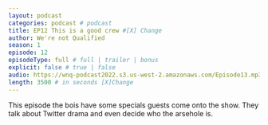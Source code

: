 ```yaml
---
layout: podcast
categories: podcast # podcast
title: EP12 This is a good crew #[X] Change
author: We're not Qualified 
season: 1
episode: 12
episodeType: full # full | trailer | bonus
explicit: false # true | false
audio: https://wnq-podcast2022.s3.us-west-2.amazonaws.com/Episode13.mp3
length: 3500 # in seconds [X]Change
---
```

This episode the bois have some specials guests come onto the show. They talk about Twitter drama and even decide who the arsehole is. 